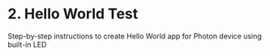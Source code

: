 # 2. Hello World Test

Step-by-step instructions to create Hello World app for Photon device using built-in LED

